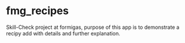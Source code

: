 # fmg_recipes
Skill-Check project at formigas, purpose of this app is to demonstrate a recipy add with details and further explanation.
